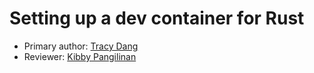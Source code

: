 # Setting up a dev container for Rust

* Primary author: [Tracy Dang](https://github.com/tmndang)
* Reviewer: [Kibby Pangilinan](https://github.com/hyacinp)
